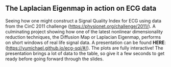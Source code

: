 ## The Laplacian Eigenmap in action on ECG data

Seeing how one might construct a Signal Quality Index for ECG using data from the CinC 2011 challenge (https://physionet.org/challenge/2011/). A culminating project showing how one of the latest nonlinear dimensionality reduction techniques, the Diffusion Map or Laplacian Eigenmap, performs on short windows of real life signal data. A presentation can be found **HERE**: (https://yumichael.github.io/ecg-sqi/#/). The plots are fully interactive! The presentation brings a lot of data to the table, so give it a few seconds to get ready before going forward through the slides.
